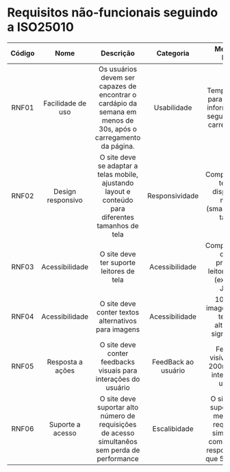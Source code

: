 
# Requisitos não-funcionais seguindo  a ISO25010

| **Código** | **Nome** | **Descrição** | **Categoria** | **Métricas / Notas** |
| :-: | :-: | :-: | :-:| :-: |
| RNF01 | Facilidade de uso | Os usuários devem ser capazes de encontrar o cardápio da semana em menos de 30s, após o carregamento da página.| Usabilidade| Tempo máximo para encontrar informação: 30 segundos após carregamento. | 
|RNF02 | Design responsivo | O site deve se adaptar a telas mobile, ajustando layout e conteúdo para diferentes tamanhos de tela | Responsividade|  Compatível com telas de dispositivos móveis (smartphones e tablets) | 
|RNF03| Acessibilidade| O site deve ter suporte leitores de tela| Acessibilidade|  Compatibilidade com os principais leitores de tela (ex: NVDA, JAWS). | 
|RNF04| Acessibilidade| O site deve conter textos alternativos para imagens | Acessibilidade|  100% das imagens devem ter texto alternativo significativo. | 
|RNF05| Resposta a ações| O site deve conter feedbacks visuais para interações do usuário| FeedBack ao usuário|  Feedback visível em até 200ms após a interação do usuário. | 
|RNF06| Suporte a acesso | O site deve suportar alto número de requisições de acesso simultanêos sem perda de performance| Escalibidade| O sistema de suportar pelo menos 200 requisições simultâneas com tempo de resposta menor que 5 segundos|
